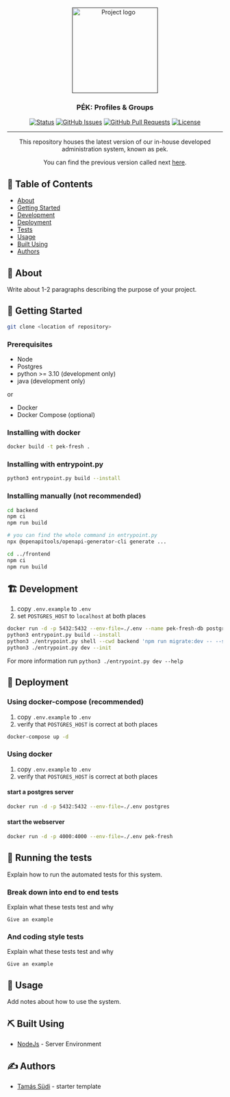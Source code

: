 <p align="center">
  <a href="" rel="noopener">
 <img width=200px height=200px src="https://i.imgur.com/6wj0hh6.jpg" alt="Project logo"></a>
</p>

<h3 align="center">PÉK: Profiles & Groups</h3>

<div align="center">

[![Status](https://img.shields.io/badge/status-active-success.svg)]()
[![GitHub Issues](https://img.shields.io/github/issues/kir-dev/pek-fresh.svg)](https://github.com/kir-dev/pek-fresh/issues)
[![GitHub Pull Requests](https://img.shields.io/github/issues-pr/kir-dev/pek-fresh.svg)](https://github.com/kir-dev/pek-fresh/pulls)
[![License](https://img.shields.io/badge/license-UNKNOWN-red.svg)](/LICENSE)

</div>

---

<center>
This repository houses the latest version of our in-house developed administration system, known as pek.

You can find the previous version called next [here](https://github.com/kir-dev/pek-next).
</center>

## 📝 Table of Contents

- [About](#about)
- [Getting Started](#getting_started)
- [Development](#development)
- [Deployment](#deployment)
- [Tests](#tests)
- [Usage](#usage)
- [Built Using](#built_using)
- [Authors](#authors)

## 🧐 About <a name = "about"></a>

Write about 1-2 paragraphs describing the purpose of your project.

## 🏁 Getting Started <a name = "getting_started"></a>

```bash
git clone <location of repository>
```

### Prerequisites

- Node
- Postgres
- python >= 3.10 (development only)
- java (development only)

or

- Docker
- Docker Compose (optional)

### Installing with docker

```bash
docker build -t pek-fresh .
```

### Installing with entrypoint.py

```bash
python3 entrypoint.py build --install
```

### Installing manually (not recommended)

```bash
cd backend
npm ci
npm run build

# you can find the whole command in entrypoint.py
npx @openapitools/openapi-generator-cli generate ...

cd ../frontend
npm ci
npm run build
```

## 🏗️ Development <a name = "development"></a>

1. copy `.env.example` to `.env`
2. set `POSTGRES_HOST` to `localhost` at both places

```bash
docker run -d -p 5432:5432 --env-file=./.env --name pek-fresh-db postgres
python3 entrypoint.py build --install
python3 ./entrypoint.py shell --cwd backend 'npm run migrate:dev -- --skip-generate'
python3 ./entrypoint.py dev --init
```

For more information run `python3 ./entrypoint.py dev --help`

## 🚀 Deployment <a name = "deployment"></a>

### Using docker-compose (recommended)

1. copy `.env.example` to `.env`
2. verify that `POSTGRES_HOST` is correct at both places

```bash
docker-compose up -d
```

### Using docker

1. copy `.env.example` to `.env`
2. verify that `POSTGRES_HOST` is correct at both places

#### start a postgres server

```bash
docker run -d -p 5432:5432 --env-file=./.env postgres
```

#### start the webserver

```bash
docker run -d -p 4000:4000 --env-file=./.env pek-fresh
```

## 🔧 Running the tests <a name = "tests"></a>

Explain how to run the automated tests for this system.

### Break down into end to end tests

Explain what these tests test and why

```
Give an example
```

### And coding style tests

Explain what these tests test and why

```
Give an example
```

## 🎈 Usage <a name="usage"></a>

Add notes about how to use the system.


## ⛏️ Built Using <a name = "built_using"></a>

- [NodeJs](https://nodejs.org/en/) - Server Environment

## ✍️ Authors <a name = "authors"></a>

- [Tamás Südi](https://github.com/tomitheninja) - starter template

<!-- See also the list of [contributors](https://github.com/kylelobo/The-Documentation-Compendium/contributors) who participated in this project. -->
